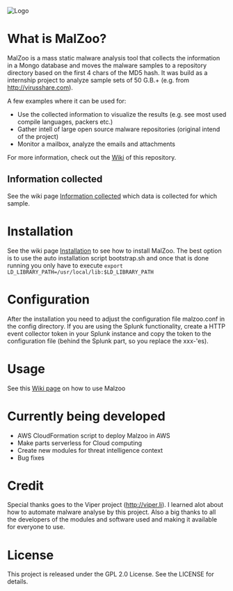 ![Logo](https://cloud.githubusercontent.com/assets/7534191/22924310/eb6d8948-f2a4-11e6-98f6-61125f34f075.png)
# What is MalZoo?
MalZoo is a mass static malware analysis tool that collects the information in a Mongo database
and moves the malware samples to a repository directory based on the first 4 chars of the MD5 hash.
It was build as a internship project to analyze sample sets of 50 G.B.+ (e.g. from http://virusshare.com).

A few examples where it can be used for:
- Use the collected information to visualize the results (e.g. see most used compile languages, packers etc.)
- Gather intell of large open source malware repositories (original intend of the project)
- Monitor a mailbox, analyze the emails and attachments

For more information, check out the [Wiki](https://github.com/nheijmans/malzoo/wiki/Welcome-to-the-MalZoo-wiki!) of this repository. 

## Information collected
See the wiki page [Information collected](https://github.com/nheijmans/MalZoo/wiki/Collected-data) which data is collected for which sample.

# Installation
See the wiki page [Installation](https://github.com/nheijmans/MalZoo/wiki/Installation-and-configuration) to see how to install MalZoo. The best option is to use the auto installation script bootstrap.sh and once that is done running you only have to execute ```export LD_LIBRARY_PATH=/usr/local/lib:$LD_LIBRARY_PATH```

# Configuration
After the installation you need to adjust the configuration file malzoo.conf in the config directory. If you are using the Splunk functionality, create a HTTP event collector token in your Splunk instance and copy the token to the configuration file (behind the Splunk part, so you replace the xxx-'es). 

# Usage
See this [Wiki page](https://github.com/nheijmans/MalZoo/wiki/Installation-and-configuration#usage) on how to use Malzoo

# Currently being developed
- AWS CloudFormation script to deploy Malzoo in AWS
- Make parts serverless for Cloud computing
- Create new modules for threat intelligence context
- Bug fixes

# Credit
Special thanks goes to the Viper project (http://viper.li). I learned alot about how to automate malware analyse by this project.
Also a big thanks to all the developers of the modules and software used and making it available for everyone to use.

# License
This project is released under the GPL 2.0 License. See the LICENSE for details.
